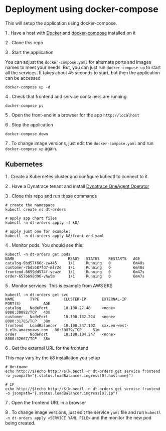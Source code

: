 # Deployment using docker-compose

This will setup the application using docker-compose.

1 . Have a host with [Docker](https://docs.docker.com/get-docker/) and [docker-compose](https://docs.docker.com/compose/install/) installed on it

2 . Clone this repo 

3 . Start the application

You can adjust the `docker-compose.yaml` for alternate ports and images names to meet your needs. But, you can just run `docker-compose up` to start all the services.  It takes about 45 seconds to start, but then the application can be accessed

```
docker-compose up -d
```

4 . Check that frontend and service containers are running

```
docker-compose ps
```

5 . Open the front-end in a browser for the app `http://localhost`

6 . Stop the application

```
docker-compose down
```

7 . To change image versions, just edit the `docker-compose.yaml` and run `docker-compose up` again.

## Kubernetes

1 . Create a Kubernetes cluster and configure kubectl to connect to it. 

2 . Have a Dynatrace tenant and install [Dynatrace OneAgent Operator](https://www.dynatrace.com/support/help/technology-support/cloud-platforms/kubernetes/deploy-oneagent-k8/)  

3 . Clone this repo and run these commands
```
# create the namespace
kubectl create ns dt-orders

# apply app chart files
kubectl -n dt-orders apply -f k8/

# apply just one for example:
kubectl -n dt-orders apply k8/front-end.yaml
```

4 . Monitor pods.  You should see this:
```
kubectl -n dt-orders get pods
NAME                        READY   STATUS    RESTARTS   AGE
catalog-9bd57f66c-zw445     1/1     Running   0          6m48s
customer-7bd5687fd7-mlr2d   1/1     Running   0          6m48s
frontend-8699dd574f-vcwzn   1/1     Running   0          6m47s
order-657b698d96-vhw5m      1/1     Running   0          6m47s
```

5 . Monitor services.  This is example from AWS EKS
```
kubectl -n dt-orders get svc
NAME       TYPE           CLUSTER-IP       EXTERNAL-IP                       PORT(S)          AGE
catalog    NodePort       10.100.27.48     <none>                            8080:30092/TCP   43m
customer   NodePort       10.100.132.224   <none>                            8080:31785/TCP   38m
frontend   LoadBalancer   10.100.247.102   xxx.eu-west-3.elb.amazonaws.com   80:30879/TCP     51m
order      NodePort       10.100.104.247   <none>                            8080:32667/TCP   38m
```

6 . Get the external URL for the frontend

This may vary by the k8 installation you setup

```
# Hostname
echo http://$(echo http://$(kubectl -n dt-orders get service frontend -o jsonpath="{.status.loadBalancer.ingress[0].hostname}")

# IP
echo http://$(echo http://$(kubectl -n dt-orders get service frontend -o jsonpath="{.status.loadBalancer.ingress[0].ip")
```

7 . Open the frontend URL in a browser

8 . To change image versions, just edit the service `yaml` file and run `kubectl -n dt-orders apply <SERVICE YAML FILE>` and the monitor the new pod being created.
